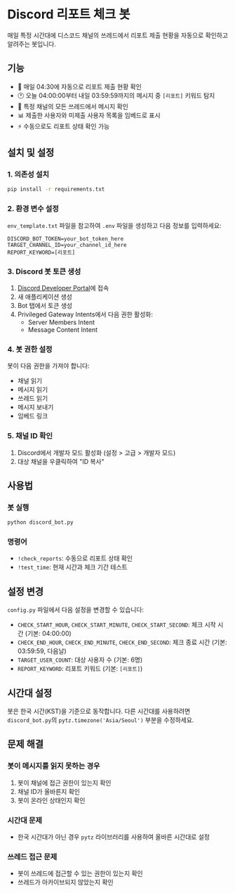 # Discord 리포트 체크 봇

매일 특정 시간대에 디스코드 채널의 쓰레드에서 리포트 제출 현황을 자동으로 확인하고 알려주는 봇입니다.

## 기능

- 📝 매일 04:30에 자동으로 리포트 제출 현황 확인
- 🕐 오늘 04:00:00부터 내일 03:59:59까지의 메시지 중 `[리포트]` 키워드 탐지
- 🧵 특정 채널의 모든 쓰레드에서 메시지 확인
- 📊 제출한 사용자와 미제출 사용자 목록을 임베드로 표시
- ⚡ 수동으로도 리포트 상태 확인 가능

## 설치 및 설정

### 1. 의존성 설치
```bash
pip install -r requirements.txt
```

### 2. 환경 변수 설정
`env_template.txt` 파일을 참고하여 `.env` 파일을 생성하고 다음 정보를 입력하세요:

```
DISCORD_BOT_TOKEN=your_bot_token_here
TARGET_CHANNEL_ID=your_channel_id_here
REPORT_KEYWORD=[리포트]
```

### 3. Discord 봇 토큰 생성
1. [Discord Developer Portal](https://discord.com/developers/applications)에 접속
2. 새 애플리케이션 생성
3. Bot 탭에서 토큰 생성
4. Privileged Gateway Intents에서 다음 권한 활성화:
   - Server Members Intent
   - Message Content Intent

### 4. 봇 권한 설정
봇이 다음 권한을 가져야 합니다:
- 채널 읽기
- 메시지 읽기
- 쓰레드 읽기
- 메시지 보내기
- 임베드 링크

### 5. 채널 ID 확인
1. Discord에서 개발자 모드 활성화 (설정 > 고급 > 개발자 모드)
2. 대상 채널을 우클릭하여 "ID 복사"

## 사용법

### 봇 실행
```bash
python discord_bot.py
```

### 명령어

- `!check_reports`: 수동으로 리포트 상태 확인
- `!test_time`: 현재 시간과 체크 기간 테스트

## 설정 변경

`config.py` 파일에서 다음 설정을 변경할 수 있습니다:

- `CHECK_START_HOUR`, `CHECK_START_MINUTE`, `CHECK_START_SECOND`: 체크 시작 시간 (기본: 04:00:00)
- `CHECK_END_HOUR`, `CHECK_END_MINUTE`, `CHECK_END_SECOND`: 체크 종료 시간 (기본: 03:59:59, 다음날)
- `TARGET_USER_COUNT`: 대상 사용자 수 (기본: 6명)
- `REPORT_KEYWORD`: 리포트 키워드 (기본: `[리포트]`)

## 시간대 설정

봇은 한국 시간(KST)을 기준으로 동작합니다. 다른 시간대를 사용하려면 `discord_bot.py`의 `pytz.timezone('Asia/Seoul')` 부분을 수정하세요.

## 문제 해결

### 봇이 메시지를 읽지 못하는 경우
1. 봇이 채널에 접근 권한이 있는지 확인
2. 채널 ID가 올바른지 확인
3. 봇이 온라인 상태인지 확인

### 시간대 문제
- 한국 시간대가 아닌 경우 `pytz` 라이브러리를 사용하여 올바른 시간대로 설정

### 쓰레드 접근 문제
- 봇이 쓰레드에 접근할 수 있는 권한이 있는지 확인
- 쓰레드가 아카이브되지 않았는지 확인
